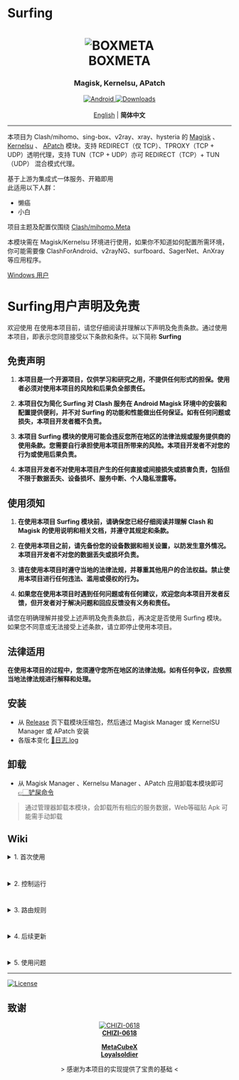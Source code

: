 # Surfing

<h1 align="center">
  <img src="./folder/logo.svg" alt="BOXMETA" width="200">
  <br>BOXMETA<br>
</h1>

<h3 align="center">Magisk, Kernelsu, APatch</h3>

<div align="center">
    <a href="https://github.com/GitMetaio/Surfing/releases/tag/Prerelease-Alpha">
        <img alt="Android" src="https://img.shields.io/badge/Module Latestsnapshot-F05033.svg?logo=android&logoColor=white">
    </a>
    <a href="https://github.com/GitMetaio/Surfing/releases">
    <img alt="Downloads" src="https://img.shields.io/github/downloads/GitMetaio/Surfing/total?label=Module%20Download&labelColor=00b56a&logo=git&logoColor=white">
</a>
</div>
<br>
<div align="center">
    <a href="./README.md">English</a> | <strong>简体中文</strong>
</div>

---

本项目为 Clash/mihomo、sing-box、v2ray、xray、hysteria 的 [Magisk](https://github.com/topjohnwu/Magisk) 、 [Kernelsu](https://github.com/tiann/KernelSU) 、 [APatch](https://github.com/bmax121/APatch) 模块。支持 REDIRECT（仅 TCP）、TPROXY（TCP + UDP）透明代理，支持 TUN（TCP + UDP）亦可 REDIRECT（TCP）+ TUN（UDP） 混合模式代理。

基于上游为集成式一体服务、开箱即用   
此适用以下人群：
- 懒癌
- 小白

项目主题及配置仅围绕 [Clash/mihomo.Meta](https://github.com/MetaCubeX/Clash.Meta)  

本模块需在 Magisk/Kernelsu 环境进行使用，如果你不知道如何配置所需环境，你可能需要像 ClashForAndroid、v2rayNG、surfboard、SagerNet、AnXray 等应用程序。  

[Windows 用户](https://github.com/GitMetaio/Surfing/releases/tag/Windows)

# Surfing用户声明及免责

欢迎使用 在使用本项目前，请您仔细阅读并理解以下声明及免责条款。通过使用本项目，即表示您同意接受以下条款和条件。以下简称 **Surfing**

## 免责声明

1. **本项目是一个开源项目，仅供学习和研究之用，不提供任何形式的担保。使用者必须对使用本项目的风险和后果负全部责任。**

2. **本项目仅为简化 Surfing 对 Clash 服务在 Android Magisk 环境中的安装和配置提供便利，并不对 Surfing 的功能和性能做出任何保证。如有任何问题或损失，本项目开发者概不负责。**

3. **本项目 Surfing 模块的使用可能会违反您所在地区的法律法规或服务提供商的使用条款。您需要自行承担使用本项目所带来的风险。本项目开发者不对您的行为或使用后果负责。**

4. **本项目开发者不对使用本项目产生的任何直接或间接损失或损害负责，包括但不限于数据丢失、设备损坏、服务中断、个人隐私泄露等。**

## 使用须知

1. **在使用本项目 Surfing 模块前，请确保您已经仔细阅读并理解 Clash 和 Magisk 的使用说明和相关文档，并遵守其规定和条款。**

2. **在使用本项目之前，请先备份您的设备数据和相关设置，以防发生意外情况。本项目开发者不对您的数据丢失或损坏负责。**

3. **请在使用本项目时遵守当地的法律法规，并尊重其他用户的合法权益。禁止使用本项目进行任何违法、滥用或侵权的行为。**

4. **如果您在使用本项目时遇到任何问题或有任何建议，欢迎您向本项目开发者反馈，但开发者对于解决问题和回应反馈没有义务和责任。**

请您在明确理解并接受上述声明及免责条款后，再决定是否使用 Surfing 模块。如果您不同意或无法接受上述条款，请立即停止使用本项目。

## 法律适用

**在使用本项目的过程中，您须遵守您所在地区的法律法规。如有任何争议，应依照当地法律法规进行解释和处理。**

## 安装

- 从 [Release](https://github.com/GitMetaio/Surfing/releases) 页下载模块压缩包，然后通过 Magisk Manager 或 KernelSU Manager 或 APatch 安装
- 各版本变化 [📲日志.log](changelog.md)

## 卸载

 - 从 Magisk Manager 、Kernelsu Manager 、APatch 应用卸载本模块即可 [👉🏻铲屎命令](https://github.com/GitMetaio/Surfing/blob/main/uninstall.sh#L3-L4)

> 通过管理器卸载本模块，会卸载所有相应的服务数据，Web等磁贴 Apk 可能需手动卸载

## Wiki

<details>
<summary>1. 首次使用</summary>

- 首次安装模块完成后，**请先**于 `/data/adb/box_bll/clash/config.yaml` 添加你的订阅地址，随后需手动重启设备一次
- 设备重启后，切换模块开关一次，桌面打开 **Web App** 即可开始使用
- 可能因网络原因不会自动下载完全部 **规则**/**订阅**，请至面板手动刷新一下
- 如遇订阅无法加载请尝试切换配置文件里面的 **Ua**
- 如上述失败，确保你的网络环境正常

- Web App：
    - 用于便携浏览及管理后台路由数据
    - 启动时会自动更新核心文件

<img src="./folder/Webapk.png" alt="Web UI" width="300">

</details>

#

<details>
<summary>2. 控制运行</summary>

- 可通过 **WiFi SSID** 网络控制启停
- 可通过模块开关进行 关闭/开启 控制运行服务实时生效
- 可向系统状态栏添加模块的控制开关磁贴，如安装模块重启设备后无法找到磁贴开关，你可以手动进行安装Apk [下载源码](https://raw.githubusercontent.com/GitMetaio/Surfing/main/folder/SurfingTile.tar.gz)

</details>

#

<details>
<summary>3. 路由规则</summary>

GitHub Actions 北京时间每天早上 6 点自动构建，保证规则最新

> 路由规则全使用在线链接，24小时自动更新

</details>

#

<details>
<summary>4. 后续更新</summary>

- 如果你全部使用默认配置，更新将是无感
- 支持在客户端中在线更新模块，更新后无须重启，但仍需建议重启
- 更新时配置文件会备份至
   - `config.yaml.bak`
- 更新时会备份旧文件用户配置，至
   - `box.config.bak`
- 更新时会自动提取你的订阅地址并备份，至
   - `proxies/subscribe_urls_backup.txt`
   - 自动提取备份并恢复至新配置中，适用于使用默认配置文件

> Ps：主要跟随上游更新，及下发一些配置

</details>

#

<details>
<summary>5. 使用问题</summary>

一、代理特定应用程序(黑白名单)
- 代理所有应用程序，除了某些特定的应用外，那么请打开 `/data/adb/box_bll/scripts/box.config` 文件，修改 `proxy_mode` 的值为 `blacklist`（默认值），在 `user_packages_list` 数组中添加元素，数组元素格式为`id标识:应用包名`，元素之间用空格隔开。即可**不代理**相应安卓用户应用。例如 `user_packages_list=("id标识:应用包名" "id标识:应用包名")`

- 只代理特定的应用程序，那么请打开 `/data/adb/box_bll/scripts/box.config` 文件，修改 `proxy_mode` 的值为 `whitelist`，在 `user_packages_list` 数组中添加元素，数组元素格式为`id标识:应用包名`，元素之间用空格隔开。即可**仅代理**相应安卓用户应用。例如 `user_packages_list=("id标识:应用包名" "id标识:应用包名")`

安卓用户组id标识：

| 标准用户 | ID  |
| -------- | --- |
| 机主     |  0  |
| 手机分身 |  10  |
| 应用多开 | 999 |

> 通常你可以在`/data/user/`找到本机所有用户组id及应用包名

二、Tun模式
- 默认开启
- 更好的流量管理
- 使用黑白名单时需排除相应包名

> 如特殊需要可自行通过配置关闭

三、路由规则
- 为大陆饶行
- 基本能满足大多数日常使用需求

> 在分流规则日益健壮的情况下 黑白名单意义不大

四、面板管理
- Magisk字体模块

> 会影响页面字体正常显示

五、局域网共享
- 开启热点让其它设备连接即可
- Tun 网关: `172.20.0.1`

> 其它设备若访问控制台后端: `http://当前WiFi/Tun网关:9090/ui`

六、Host文件
- 无需挂载：删除该文件即可
- 重新挂载：在 **etc文件夹** 新建一个即可
- 所有修改均实时生效
- 更新/安装时可通过音量键 上(挂) 下(卸) 选择是否挂载

> 域名本地IP重定向，强制绑定

</details>

---

<a href="./LICENSE">
    <img alt="License" src="https://img.shields.io/github/license/GitMetaio/Surfing.svg">
</a>

## 致谢

<a href="https://github.com/CHIZI-0618">
  <p align="center">
    <img src="https://github.com/CHIZI-0618.png" width="100" height="100" alt="CHIZI-0618">
    <br>
    <strong>CHIZI-0618</strong>
  </p>
</a>

<div align="center">
  <a href="https://github.com/MetaCubeX"><strong>MetaCubeX</strong></a>
</div>

<div align="center">
  <a href="https://github.com/Loyalsoldier"><strong>Loyalsoldier</strong></a>
</div>
<div align="center">
  <p> > 感谢为本项目的实现提供了宝贵的基础 < </p>
</div>
